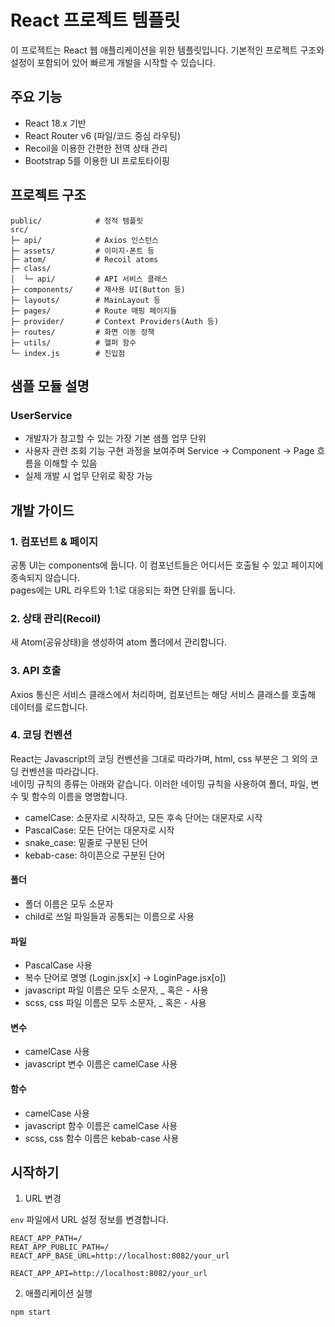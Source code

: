 # React 프로젝트 템플릿

이 프로젝트는 React 웹 애플리케이션을 위한 템플릿입니다. 기본적인 프로젝트 구조와 설정이 포함되어 있어 빠르게 개발을 시작할 수 있습니다.

## 주요 기능

- React 18.x 기반
- React Router v6 (파일/코드 중심 라우팅)
- Recoil을 이용한 간편한 전역 상태 관리
- Bootstrap 5를 이용한 UI 프로토타이핑

## 프로젝트 구조

```
public/            # 정적 템플릿
src/
├─ api/            # Axios 인스턴스
├─ assets/         # 이미지·폰트 등
├─ atom/           # Recoil atoms
├─ class/
│  └─ api/         # API 서비스 클래스
├─ components/     # 재사용 UI(Button 등)
├─ layouts/        # MainLayout 등
├─ pages/          # Route 매핑 페이지들
├─ provider/       # Context Providers(Auth 등)
├─ routes/         # 화면 이동 정책
├─ utils/          # 헬퍼 함수
└─ index.js        # 진입점
```

## 샘플 모듈 설명

### UserService

- 개발자가 참고할 수 있는 가장 기본 샘플 업무 단위
- 사용자 관련 조회 기능 구현 과정을 보여주며 Service -> Component -> Page 흐름을 이해할 수 있음
- 실제 개발 시 업무 단위로 확장 가능

## 개발 가이드

### 1. 컴포넌트 & 페이지

공통 UI는 components에 둡니다. 이 컴포넌트들은 어디서든 호출될 수 있고 페이지에 종속되지 않습니다.<br />
pages에는 URL 라우트와 1:1로 대응되는 화면 단위를 둡니다.

### 2. 상태 관리(Recoil)

새 Atom(공유상태)을 생성하여 atom 폴더에서 관리합니다.

### 3. API 호출

Axios 통신은 서비스 클래스에서 처리하며, 컴포넌트는 해당 서비스 클래스를 호출해 데이터를 로드합니다.

### 4. 코딩 컨벤션

React는 Javascript의 코딩 컨벤션을 그대로 따라가며, html, css 부분은 그 외의 코딩 컨벤션을 따라갑니다.<br />
네이밍 규칙의 종류는 아래와 같습니다. 이러한 네이밍 규칙을 사용하여 폴더, 파일, 변수 및 함수의 이름을 명명합니다.

- camelCase: 소문자로 시작하고, 모든 후속 단어는 대문자로 시작
- PascalCase: 모든 단어는 대문자로 시작
- snake_case: 밑줄로 구분된 단어
- kebab-case: 하이픈으로 구분된 단어

#### 폴더

- 폴더 이름은 모두 소문자
- child로 쓰일 파일들과 공통되는 이름으로 사용

#### 파일

- PascalCase 사용
- 복수 단어로 명명 (Login.jsx[x] -> LoginPage.jsx[o])
- javascript 파일 이름은 모두 소문자, \_ 혹은 - 사용
- scss, css 파일 이름은 모두 소문자, \_ 혹은 - 사용

#### 변수

- camelCase 사용
- javascript 변수 이름은 camelCase 사용

#### 함수

- camelCase 사용
- javascript 함수 이름은 camelCase 사용
- scss, css 함수 이름은 kebab-case 사용

## 시작하기

1. URL 변경

`env` 파일에서 URL 설정 정보를 변경합니다.

```
REACT_APP_PATH=/
REAT_APP_PUBLIC_PATH=/
REACT_APP_BASE_URL=http://localhost:8082/your_url

REACT_APP_API=http://localhost:8082/your_url
```

2. 애플리케이션 실행

```
npm start
```
